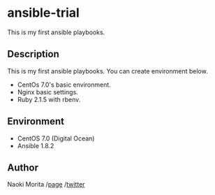 # ansible-trial
This is my first ansible playbooks.

## Description

This is my first ansible playbooks. You can create environment below.

- CentOs 7.0's basic environment.
- Nginx basic settings.
- Ruby 2.1.5 with rbenv.

## Environment

- CentOS 7.0 (Digital Ocean)
- Ansible 1.8.2

## Author

Naoki Morita /[page](http://moritanaoki.org) /[twitter](http://twitter.com/morizotter/)
